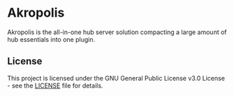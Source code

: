 # Akropolis

Akropolis is the all-in-one hub server solution compacting a large amount of hub essentials into one plugin.

## License

This project is licensed under the GNU General Public License v3.0 License - see the [LICENSE](LICENSE) file for
details.
